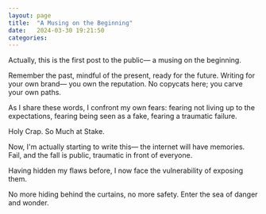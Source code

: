 ```yaml
---
layout: page
title:  "A Musing on the Beginning"
date:   2024-03-30 19:21:50
categories:
---
```


Actually,
this is the first post to the public—
a musing on the beginning.

Remember the past,
mindful of the present,
ready for the future.
Writing for your own brand—
you own the reputation.
No copycats here;
you carve your own paths.

As I share these words,
I confront my own fears:
fearing not living up
to the expectations,
fearing being seen
as a fake,
fearing a traumatic failure.

Holy Crap.
So Much at Stake.

Now, I'm actually starting to write this—
the internet will have memories.
Fail, and the fall is public,
traumatic in front of everyone.

Having hidden my flaws before,
I now face the vulnerability
of exposing them.

No more hiding behind the curtains,
no more safety.
Enter the sea of danger and wonder.

